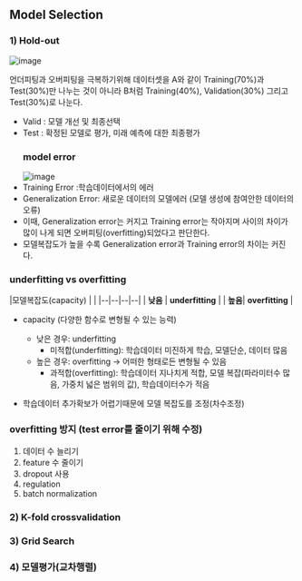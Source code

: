 

## Model Selection

### 1) Hold-out
![image](https://user-images.githubusercontent.com/45659433/142563379-0be5863f-a426-4751-a026-6b25812f10b6.png)

언더피팅과 오버피팅을 극복하기위해 데이터셋을 A와 같이 Training(70%)과 Test(30%)만 나누는 것이 아니라 B처럼 Training(40%), Validation(30%) 그리고 Test(30%)로 나눈다. 
- Valid : 모델 개선 및 최종선택
- Test : 확정된 모델로 평가, 미래 예측에 대한 최종평가 
	### model error
	![image](https://user-images.githubusercontent.com/45659433/142564184-cca70a7e-9b8e-4973-91bc-45e64b71bcb1.png)
- Training Error :학습데이터에서의 에러
- Generalization Error: 새로운 데이터의 모델에러 (모델 생성에 참여안한 데이터의 오류)
- 이때, Generalization error는 커지고 Training error는 작아지며 사이의 차이가 많이 나게 되면 오버피팅(overfitting)되었다고 판단한다.
- 모델복잡도가 높을 수록  Generalization error과 Training error의 차이는 커진다.

### underfitting vs overfitting
|모델복잡도(capacity)  |  |
|--|--|--|--|
| **낮음** | **underfitting** |
| **높음**| **overfitting** |

- capacity (다양한 함수로 변형될 수 있는 능력)
	-  낮은 경우: underfitting
		-  미적합(underfitting): 학습데이터 미진하게 학습, 모델단순, 데이터 많음
	-  높은 경우: overfitting -> 어떠한 형태로든 변형될 수 있음
		- 과적합(overfitting): 학습데이터 지나치게 적합, 모델 복잡(파라미터수 많음, 가중치 넓은 범위의 값), 학습데이터수가 적음

- 학습데이터 추가확보가 어렵기때문에 모델 복잡도를 조정(차수조정)

### overfitting 방지 (test error를 줄이기 위해 수정)
1) 데이터 수 늘리기
2) feature 수 줄이기
3) dropout 사용
4) regulation
5) batch normalization

### 2) K-fold crossvalidation
### 3) Grid Search
### 4) 모델평가(교차행렬)
<!--stackedit_data:
eyJoaXN0b3J5IjpbLTEyNjgyMzc3NjcsNDcyMzkyMzgxLC00OT
YzMjk1MzgsLTE4MzgxMzc2NDEsMTU4MTg3NzAwNiwtNTk4ODc1
MDMyXX0=
-->